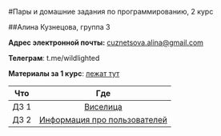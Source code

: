 #Пары и домашние задания по программированию, 2 курс

##Алина Кузнецова, группа 3 

__Адрес электронной почты:__ cuznetsova.alina@gmail.com

__Телеграм__: t.me/wildlighted 

__Материалы за 1 курс__: [лежат тут](https://github.com/wildlighted/coding-year-1)

Что|Где
---|:---:
ДЗ 1|[Виселица](https://github.com/wildlighted/coding-year-2/tree/master/hw/hanging%20man)
ДЗ 2|[Информация про пользователей](https://github.com/wildlighted/coding-year-2/tree/master/hw/hw2)
